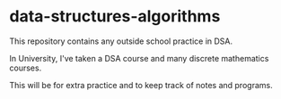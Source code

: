 # data-structures-algorithms

This repository contains any outside school practice in DSA.

In University, I've taken a DSA course and many discrete mathematics courses.

This will be for extra practice and to keep track of notes and programs.